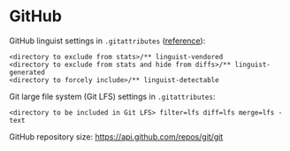 # GitHub

GitHub linguist settings in `.gitattributes`
([reference](https://github.com/github-linguist/linguist/blob/master/docs/overrides.md)):

```gitattributes
<directory to exclude from stats>/** linguist-vendored
<directory to exclude from stats and hide from diffs>/** linguist-generated
<directory to forcely include>/** linguist-detectable
```

Git large file system (Git LFS) settings in `.gitattributes`:

```gitattributes
<directory to be included in Git LFS> filter=lfs diff=lfs merge=lfs -text
```

GitHub repository size: <https://api.github.com/repos/git/git>
